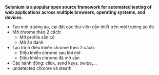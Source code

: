 **Selenium is a popular open source framework for automated testing of web applications across multiple browsers, operating systems, and devices.**

- Tạo môi trường ảo, cài đặt các thư viện cần thiết trên môi trường ảo đó
- Mở chrome theo 2 cách:
    - Mở profile sẵn có
    - Mở ẩn danh
- Tạo trình điều khiển chrome theo 2 cách:
    - Điều khiển chrome sau khi mở
    - Điều khiển chrome đã mở sẵn
- Các hành động: click, send keys, swipe,...
- undetected chrome và steath

